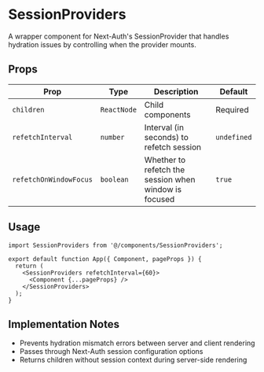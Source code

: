 # SessionProviders

A wrapper component for Next-Auth's SessionProvider that handles hydration issues by controlling when the provider mounts.

## Props

| Prop | Type | Description | Default |
|------|------|-------------|---------|
| `children` | `ReactNode` | Child components | Required |
| `refetchInterval` | `number` | Interval (in seconds) to refetch session | `undefined` |
| `refetchOnWindowFocus` | `boolean` | Whether to refetch the session when window is focused | `true` |

## Usage

```tsx
import SessionProviders from '@/components/SessionProviders';

export default function App({ Component, pageProps }) {
  return (
    <SessionProviders refetchInterval={60}>
      <Component {...pageProps} />
    </SessionProviders>
  );
}
```

## Implementation Notes

- Prevents hydration mismatch errors between server and client rendering
- Passes through Next-Auth session configuration options
- Returns children without session context during server-side rendering